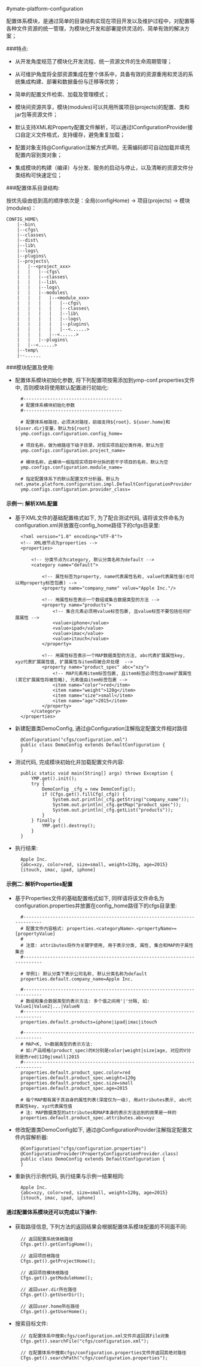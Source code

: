 #ymate-platform-configuration

配置体系模块，是通过简单的目录结构实现在项目开发以及维护过程中，对配置等各种文件资源的统一管理，为模块化开发和部署提供灵活的、简单有效的解决方案；

###特点:

- 从开发角度规范了模块化开发流程、统一资源文件的生命周期管理；
- 从可维护角度将全部资源集成在整个体系中，具备有效的资源重用和灵活的系统集成构建、部署和数据备份与迁移等优势；

- 简单的配置文件检索、加载及管理模式；
- 模块间资源共享，模块(modules)可以共用所属项目(projects)的配置、类和jar包等资源文件；
- 默认支持XML和Property配置文件解析，可以通过IConfigurationProvider接口自定义文件格式，支持缓存，避免重复加载；
- 配置对象支持@Configuration注解方式声明，无需编码即可自动加载并填充配置内容到类对象；
- 集成模块的构建（编译）与分发、服务的启动与停止，以及清晰的资源文件分类结构可快速定位；



###配置体系目录结构:

按优先级由低到高的顺序依次是：全局(configHome) -> 项目(projects) -> 模块(modules)：


    CONFIG_HOME\
        |--bin\
        |--cfgs\
        |--classes\
        |--dist\
        |--lib\
        |--logs\
        |--plugins\
        |--projects\
        |   |--<project_xxx>
        |   |   |--cfgs\
        |   |   |--classes\
        |   |   |--lib\
        |   |   |--logs\
        |   |   |--modules\
        |   |   |   |--<module_xxx>
        |   |   |   |   |--cfgs\
        |   |   |   |   |--classes\
        |   |   |   |   |--lib\
        |   |   |   |   |--logs\
        |   |   |   |   |--plugins\
        |   |   |   |   |--<......>
        |   |   |   |--<......>
        |   |   |--plugins\
        |   |--<......>
        |--temp\
        |--......

###模块配置及使用:

- 配置体系模块初始化参数, 将下列配置项按需添加到ymp-conf.properties文件中, 否则模块将使用默认配置进行初始化:


        #-------------------------------------
        # 配置体系模块初始化参数
        #-------------------------------------
        
        # 配置体系根路径，必须决对路径，前缀支持${root}、${user.home}和${user.dir}变量，默认为${root}
        ymp.configs.configuration.config_home=
        
        # 项目名称，做为根路径下级子目录，对现实项目起分类作用，默认为空
        ymp.configs.configuration.project_name=
        
        # 模块名称，此模块一般指现实项目中分拆的若干子项目的名称，默认为空
        ymp.configs.configuration.module_name=
        
        # 指定配置体系下的默认配置文件分析器，默认为net.ymate.platform.configuration.impl.DefaultConfigurationProvider
        ymp.configs.configuration.provider_class=


#### 示例一: 解析XML配置

- 基于XML文件的基础配置格式如下, 为了配合测试代码, 请将该文件命名为configuration.xml并放置在config_home路径下的cfgs目录里:


        <?xml version="1.0" encoding="UTF-8"?>
        <!-- XML根节点为properties -->
        <properties>
        
            <!-- 分类节点为category, 默认分类名称为default -->
            <category name="default">
            
                <!-- 属性标签为property, name代表属性名称, value代表属性值(也可以用property标签包裹) -->
                <property name="company_name" value="Apple Inc."/>
                
                <!-- 用属性标签表示一个数组或集合数据类型的方法 -->
                <property name="products">
                    <!-- 集合元素必须用value标签包裹, 且value标签不要包括任何扩展属性 -->
                    <value>iphone</value>
                    <value>ipad</value>
                    <value>imac</value>
                    <value>itouch</value>
                </property>
                
                <!-- 用属性标签表示一个MAP数据类型的方法, abc代表扩展属性key, xyz代表扩展属性值, 扩展属性与item将被合并处理  -->
                <property name="product_spec" abc="xzy">
                    <!-- MAP元素用item标签包裹, 且item标签必须包含name扩展属性(其它扩展属性将被忽略), 元素值由item标签包裹 -->
                    <item name="color">red</item>
                    <item name="weight">120g</item>
                    <item name="size">small</item>
                    <item name="age">2015</item>
                </property>
            </category>
        </properties>


- 新建配置类DemoConfig, 通过@Configuration注解指定配置文件相对路径


        @Configuration("cfgs/configuration.xml")
        public class DemoConfig extends DefaultConfiguration {
        }


- 测试代码, 完成模块初始化并加载配置文件内容:


        public static void main(String[] args) throws Exception {
            YMP.get().init();
            try {
                DemoConfig _cfg = new DemoConfig();
                if (Cfgs.get().fillCfg(_cfg)) {
                    System.out.println(_cfg.getString("company_name"));
                    System.out.println(_cfg.getMap("product_spec"));
                    System.out.println(_cfg.getList("products"));
                }
            } finally {
                YMP.get().destroy();
            }
        }

- 执行结果:


        Apple Inc.
        {abc=xzy, color=red, size=small, weight=120g, age=2015}
        [itouch, imac, ipad, iphone]

#### 示例二: 解析Properties配置

- 基于Properties文件的基础配置格式如下, 同样请将该文件命名为configuration.properties并放置在config_home路径下的cfgs目录里:


        #--------------------------------------------------------------------------
        # 配置文件内容格式: properties.<categoryName>.<propertyName>=[propertyValue]
        #
        # 注意: attributes将作为关键字使用, 用于表示分类, 属性, 集合和MAP的子属性集合
        #--------------------------------------------------------------------------
        
        # 举例1: 默认分类下表示公司名称, 默认分类名称为default
        properties.default.company_name=Apple Inc.
        
        #--------------------------------------------------------------------------
        # 数组和集合数据类型的表示方法: 多个值之间用'|'分隔, 如: Value1|Value2|...|ValueN
        #--------------------------------------------------------------------------
        properties.default.products=iphone|ipad|imac|itouch
        
        #--------------------------------------------------------------------------
        # MAP<K, V>数据类型的表示方法:
        # 如:产品规格(product_spec)的K分别是color|weight|size|age, 对应的V分别是热red|120g|small|2015
        #--------------------------------------------------------------------------
        properties.default.product_spec.color=red
        properties.default.product_spec.weight=120g
        properties.default.product_spec.size=small
        properties.default.product_spec.age=2015
        
        # 每个MAP都有属于其自身的属性列表(深度仅为一级), 用attributes表示, abc代表属性key, xyz代表属性值
        # 注: MAP数据类型的attributes和MAP本身的表示方法达到的效果是一样的
        properties.default.product_spec.attributes.abc=xyz


- 修改配置类DemoConfig如下, 通过@ConfigurationProvider注解指定配置文件内容解析器:


        @Configuration("cfgs/configuration.properties")
        @ConfigurationProvider(PropertyConfigurationProvider.class)
        public class DemoConfig extends DefaultConfiguration {
        }


- 重新执行示例代码, 执行结果与示例一结果相同:


        Apple Inc.
        {abc=xzy, color=red, size=small, weight=120g, age=2015}
        [itouch, imac, ipad, iphone]



#### 通过配置体系模块还可以完成以下操作:

- 获取路径信息, 下列方法的返回结果会根据配置体系模块配置的不同面不同:


        // 返回配置系统体根路径
        Cfgs.get().getConfigHome();
        
        // 返回项目根路径
        Cfgs.get().getProjectHome();
        
        // 返回项目模块根路径
        Cfgs.get().getModuleHome();
        
        // 返回user.dir所在路径
        Cfgs.get().getUserDir();
        
        // 返回user.home所在路径
        Cfgs.get().getUserHome();

- 搜索目标文件:


        // 在配置体系中搜索cfgs/configuration.xml文件并返回其File对象
        Cfgs.get().searchFile("cfgs/configuration.xml");
        
        // 在配置体系中搜索cfgs/configuration.properties文件并返回其绝对路径
        Cfgs.get().searchPath("cfgs/configuration.properties");